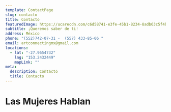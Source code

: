 ```yaml
---
template: ContactPage
slug: contacto
title: Contacto
featuredImage: https://ucarecdn.com/c6d58741-e3fe-45b1-8234-8adb63c5f4b7/
subtitle: ¡Queremos saber de ti!
address: México
phone: "(552)742-07-31 -  (557) 433-85-06 "
email: artconnectingmx@gmail.com
locations:
  - lat: "-27.9654732"
    lng: "153.2432449"
    mapLink: ""
meta:
  description: Contacto
  title: Contacto
---
```

# Las Mujeres Hablan